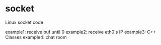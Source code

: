 # socket
Linux socket code

example1: receive buf until 0
example2: receive eth0's IP
example3: C++ Classes
example4: chat room